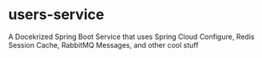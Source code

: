 # users-service
A Docekrized Spring Boot Service that uses Spring Cloud Configure, Redis Session Cache, RabbitMQ Messages, and other cool stuff 
